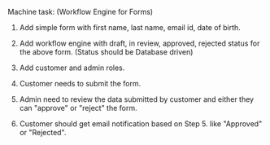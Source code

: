 Machine task: 
(Workflow Engine for Forms)

1. Add simple form with first name, last name, email id, date of birth.

2. Add workflow engine with draft, in review, approved, rejected status for the above form.
   (Status should be Database driven)

3. Add customer and admin roles.

4. Customer needs to submit the form.

5. Admin need to review the data submitted by customer and either they can "approve" or "reject" the form.

6. Customer should get email notification based on Step 5. like "Approved" or "Rejected".


